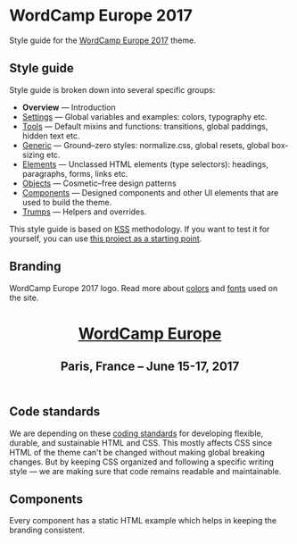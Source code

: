 # WordCamp Europe 2017

Style guide for the [WordCamp Europe 2017](https://2017.europe.wordcamp.org) theme.

## Style guide

Style guide is broken down into several specific groups:

* **Overview** — Introduction
* [Settings](section-1.html) — Global variables and examples: colors, typography etc.
* [Tools](section-2.html) — Default mixins and functions: transitions, global paddings, hidden text etc.
* [Generic](section-3.html) — Ground–zero styles: normalize.css, global resets, global box-sizing etc.
* [Elements](section-4.html) — Unclassed HTML elements (type selectors): headings, paragraphs, forms, links etc.
* [Objects](section-5.html) — Cosmetic–free design patterns
* [Components](section-6.html) — Designed components and other UI elements that are used to build the theme.
* [Trumps](section-7.html) — Helpers and overrides.

This style guide is based on [KSS](http://warpspire.com/kss/) methodology. If you want to test it for yourself, you can use [this project as a starting point](https://github.com/lucijanblagonic/wceu-2017).

## Branding

WordCamp Europe 2017 logo. Read more about [colors](section-1.html#kssref-1-colors) and [fonts](section-1.html#kssref-1-typography) used on the site.

<header id="masthead" class="site-header" role="banner">
  <hgroup>
   <h1 class="site-title"><a href="#" title="WordCamp Europe" rel="home">WordCamp Europe</a></h1>
   <h2 class="site-description">Paris, France – June 15-17, 2017</h2>
  </hgroup>
</header>

## Code standards

We are depending on these [coding standards](http://codeguide.co/) for developing flexible, durable, and sustainable HTML and CSS. This mostly affects CSS since HTML of the theme can't be changed without making global breaking changes. But by keeping CSS organized and following a specific writing style — we are making sure that code remains readable and maintainable.

## Components

Every component has a static HTML example which helps in keeping the branding consistent.